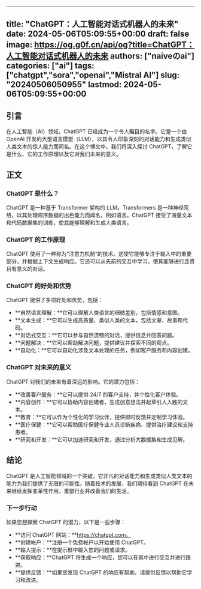 
---
title: "ChatGPT：人工智能对话式机器人的未来"
date: 2024-05-06T05:09:55+00:00
draft: false
image: https://og.g0f.cn/api/og?title=ChatGPT：人工智能对话式机器人的未来
authors: ["naiveのai"]
categories: ["ai"]
tags: ["chatgpt","sora","openai","Mistral AI"]
slug: "20240506050955"
lastmod: 2024-05-06T05:09:55+00:00
---
## 引言

在人工智能（AI）领域，ChatGPT 已经成为一个令人瞩目的名字。它是一个由 OpenAI 开发的大型语言模型（LLM），以其令人印象深刻的对话能力和生成类似人类文本的惊人能力而闻名。在这个博文中，我们将深入探讨 ChatGPT，了解它是什么、它的工作原理以及它对我们未来的意义。

## 正文

### ChatGPT 是什么？

ChatGPT 是一种基于 Transformer 架构的 LLM。Transformers 是一种神经网络，以其处理顺序数据的出色能力而闻名，例如语言。ChatGPT 接受了海量文本和代码数据集的训练，使其能够理解和生成人类语言。

### ChatGPT 的工作原理

ChatGPT 使用了一种称为“注意力机制”的技术。这使它能够专注于输入中的重要部分，并根据上下文生成响应。它还可以从先前的交互中学习，使其能够进行连贯且有意义的对话。

### ChatGPT 的好处和优势

ChatGPT 提供了多项好处和优势，包括：

- **自然语言理解：**它可以理解人类语言的细微差别，包括情感和意图。
- **文本生成：**它可以生成高质量、类似人类的文本，包括文章、故事和代码。
- **对话式交互：**它可以参与自然流畅的对话，提供信息并回答问题。
- **问题解决：**它可以帮助解决问题，提供建议并探索不同的观点。
- **自动化：**它可以自动化涉及文本处理的任务，例如客户服务和内容创建。

### ChatGPT 对未来的意义

ChatGPT 对我们的未来有着深远的影响。它的潜力包括：

- **改善客户服务：**它可以提供 24/7 的客户支持，并个性化客户体验。
- **内容创作：**它可以协助内容创建者，生成创意想法并起草引人入胜的文本。
- **教育：**它可以作为个性化的学习伙伴，提供即时反馈并定制学习体验。
- **医疗保健：**它可以帮助医疗保健专业人员诊断疾病、提供治疗建议和支持患者。
- **研究和开发：**它可以加速研究和开发，通过分析大数据集和生成见解。

## 结论

ChatGPT 是人工智能领域的一个突破。它非凡的对话能力和生成类似人类文本的能力为我们提供了无限的可能性。随着技术的发展，我们期待看到 ChatGPT 在未来继续发挥变革性作用，重塑行业并改善我们的生活。

### 下一步行动

如果您想探索 ChatGPT 的潜力，以下是一些步骤：

- **访问 ChatGPT 网站：**https://chatgpt.com。
- **创建帐户：**注册一个免费帐户以开始使用 ChatGPT。
- **输入提示：**在提示框中输入您的问题或请求。
- **获取响应：**ChatGPT 将生成一个响应，您可以在其中进行交互并进行跟进。
- **提供反馈：**如果您发现 ChatGPT 的响应有帮助，请提供反馈以帮助它学习和改进。